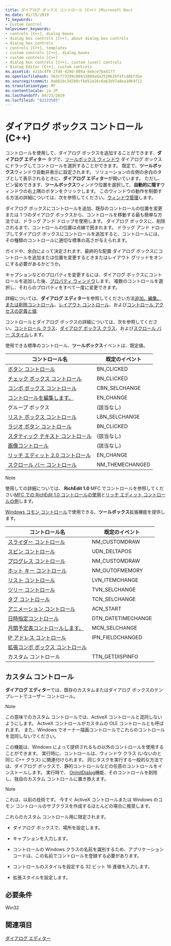```yaml
---
title: ダイアログ ボックス コントロール (C++) |Microsoft Docs
ms.date: 02/15/2019
f1_keywords:
- Custom Control
helpviewer_keywords:
- controls [C++], dialog boxes
- dialog box controls [C++], about dialog box controls
- dialog box controls
- controls [C++], templates
- custom controls [C++], dialog boxes
- custom controls [C++]
- dialog box controls [C++], custom (user) controls
- Dialog Editor [C++], custom controls
ms.assetid: e216c4f9-2fd4-429d-889a-8ebce7bad177
ms.openlocfilehash: 563cf73299c00413889ada2520b1bf4fcd86f2be
ms.sourcegitcommit: 0ab61bc3d2b6cfbd52a16c6ab2b97a8ea1864f12
ms.translationtype: MT
ms.contentlocale: ja-JP
ms.lasthandoff: 04/23/2019
ms.locfileid: "62223585"
---
```

# <a name="dialog-box-controls-c"></a>ダイアログ ボックス コントロール (C++)

コントロールを使用して、ダイアログ ボックスを追加することができます、**ダイアログ エディター**  タブで、[ツールボックス ウィンドウ](/visualstudio/ide/reference/toolbox) ダイアログ ボックスにドラッグしてコントロールを選択することができます。 既定で、**ツールボックス**ウィンドウ自動非表示に設定されます。 ソリューションの左側の余白のタブとして表示されるときに、**ダイアログ エディター**が開いています。 ただし、ピン留めできます、**ツールボックス**ウィンドウ位置を選択して、**自動的に隠す**ウィンドウの右上隅のボタンをクリックします。 このウィンドウの動作を制御する方法の詳細については、次を参照してください。[ウィンドウ管理](/visualstudio/ide/customizing-window-layouts-in-visual-studio)します。

ダイアログ ボックスにコントロールを追加、既存のコントロールの位置を変更または 1 つのダイアログ ボックスから、コントロールを移動する最も簡単な方法では、ドラッグ アンド ドロップを使用します。 ダイアログ ボックスに、削除されるまで、コントロールの位置は点線で囲まれます。 ドラッグ アンド ドロップしてダイアログ ボックスにコントロールを追加すると、コントロールには、その種類のコントロールに適切な標準の高さが与えられます。

ガイドや、余白によって決定されます、最終的な配置 ダイアログ ボックスにコントロールを追加または位置を変更するときまたはレイアウト グリッドをオンにする必要があるかどうか。

キャプションなどのプロパティを変更するには、ダイアログ ボックスにコントロールを追加した後、[プロパティ ウィンドウ](/visualstudio/ide/reference/properties-window)します。 複数のコントロールを選択し、それらのプロパティをすべて一度に変更できます。

詳細については、**ダイアログ エディター**を参照してください方法[追加、編集、または削除コントロール](adding-editing-or-deleting-controls.md)、[レイアウト コントロール](../windows/arrangement-of-controls-on-dialog-boxes.md)、および[コントロール アクセスの定義と値](../windows/defining-mnemonics-access-keys.md).

コントロールとダイアログ ボックスの詳細については、次を参照してください。[コントロール クラス](../mfc/control-classes.md)、[ダイアログ ボックス クラス](../mfc/dialog-box-classes.md)、および[スクロール バー スタイル](../mfc/reference/styles-used-by-mfc.md#scroll-bar-styles)します。

使用できる標準のコントロール、**ツールボックス**イベントは、既定値。

|コントロール名|既定のイベント|
|---|---|
|[ボタン コントロール](../mfc/reference/cbutton-class.md)|BN_CLICKED|
|[チェック ボックス コントロール](../mfc/reference/styles-used-by-mfc.md#button-styles)|BN_CLICKED|
|[コンボ ボックス コントロール](../mfc/reference/ccombobox-class.md)|CBN_SELCHANGE|
|[コントロールを編集します。](../mfc/reference/cedit-class.md)|EN_CHANGE|
|グループ ボックス|(該当なし)|
|[リスト ボックス コントロール](../mfc/reference/clistbox-class.md)|LBN_SELCHANGE|
|[ラジオ ボタン コントロール](../mfc/reference/styles-used-by-mfc.md#button-styles)|BN_CLICKED|
|[スタティック テキスト コントロール](../mfc/reference/cstatic-class.md)|(該当なし)|
|[画像コントロール](../mfc/reference/cpictureholder-class.md)|(該当なし)|
|[リッチ エディット 2.0 コントロール](../mfc/using-cricheditctrl.md)|EN_CHANGE|
|[スクロール バー コントロール](../mfc/reference/cscrollbar-class.md)|NM_THEMECHANGED|

> [!NOTE]
> 使用しての詳細については、 **RichEdit 1.0** MFC でコントロールを参照してください[MFC での RichEdit 1.0 コントロールの使用](../windows/using-the-richedit-1-0-control-with-mfc.md)と[リッチ エディット コントロールの例](../mfc/rich-edit-control-examples.md)します。

[Windows コモン コントロール](../mfc/controls-mfc.md)で使用できる、**ツールボックス**拡張機能を提供します。

|コントロール名|既定のイベント|
|---|---|
|[スライダー コントロール](../mfc/slider-control-styles.md)|NM_CUSTOMDRAW|
|[スピン コントロール](../mfc/using-cspinbuttonctrl.md)|UDN_DELTAPOS|
|[プログレス コントロール](../mfc/styles-for-the-progress-control.md)|NM_CUSTOMDRAW|
|[ホット キー コントロール](../mfc/using-a-hot-key-control.md)|NM_OUTOFMEMORY|
|[リスト コントロール](../mfc/list-control-and-list-view.md)|LVN_ITEMCHANGE|
|[ツリー コントロール](../mfc/tree-control-styles.md)|TVN_SELCHANGE|
|[タブ コントロール](../mfc/tab-controls-and-property-sheets.md)|TCN_SELCHANGE|
|[アニメーション コントロール](../mfc/using-an-animation-control.md)|ACN_START|
|[日時指定コントロール](../mfc/creating-the-date-and-time-picker-control.md)|DTN_DATETIMECHANGE|
|[月間予定表コントロールします。](../mfc/month-calendar-control-examples.md)|MCN_SELCHANGE|
|[IP アドレス コントロール](../mfc/reference/cipaddressctrl-class.md)|IPN_FIELDCHANGED|
|[拡張コンボ ボックス コントロール](../mfc/creating-an-extended-combo-box-control.md)||
|カスタム コントロール|TTN_GETDISPINFO|

## <a name="custom-controls"></a>カスタム コントロール

**ダイアログ エディター**では、既存のカスタムまたはダイアログ ボックスのテンプレートでユーザー コントロール。

> [!NOTE]
> この意味でのカスタム コントロールでは、ActiveX コントロールと混同しないようにします。 ActiveX コントロールがカスタムの OLE コントロールとも呼ばれます。 また、Windows でオーナー描画コントロールでこれらのコントロールを混同しないでください。

この機能は、Windows によって提供されるもの以外のコントロールを使用することができます。 実行時に、コントロールは、ウィンドウ クラス (いないのと同じ C++ クラス) に関連付けられます。 同じタスクを実行する一般的な方法では、ダイアログ ボックスで、静的コントロールなどの任意のコントロールをインストールします。 実行時で、 [OnInitDialog](../mfc/reference/cdialog-class.md#oninitdialog)機能、そのコントロールを削除し、独自のカスタム コントロールに置き換えます。

> [!NOTE]
> これは、以前の技術です。 今すぐ ActiveX コントロールまたは Windows のコモン コントロールのサブクラスを作成するほとんどの場合に推奨します。

これらのカスタム コントロール用に限定されます。

- ダイアログ ボックスで、場所を設定します。

- キャプションを入力します。

- コントロールの Windows クラスの名前を識別するため、アプリケーション コードは、この名前でコントロールを登録する必要があります。

- コントロールのスタイルを設定する 32 ビット 16 進値を入力します。

- 拡張スタイルを設定します。

## <a name="requirements"></a>必要条件

Win32

## <a name="see-also"></a>関連項目

[ダイアログ エディター](../windows/dialog-editor.md)<br/>

<!--
[Adding Event Handlers for Dialog Box Controls](../windows/adding-event-handlers-for-dialog-box-controls.md)<br/>
[Dialog Box Controls and Variable Types](../ide/dialog-box-controls-and-variable-types.md)<br/>
[Controls](../mfc/controls-mfc.md)<br/>-->